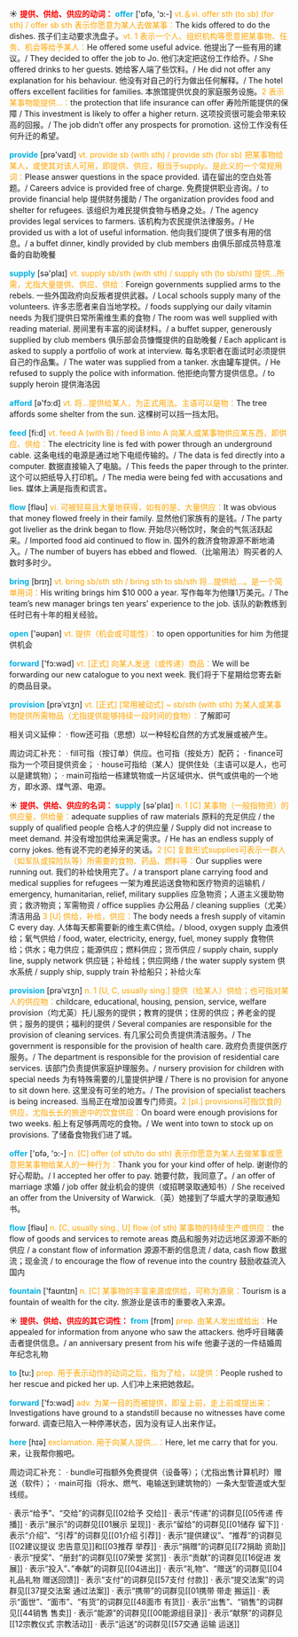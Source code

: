 ☀ <font color="red">**提供、供给、供应的动词：**</font>
<font color="sky blue">**offer**</font> ['ɒfə, 'ɔ:-] 
<font color="orange">vt.＆vi. offer sth (to sb) (for sth) / offer sb sth 表示你愿意为某人去做某事：</font>The kids offered to do the dishes. 孩子们主动要求洗盘子。<font color="orange">vt. 1 表示一个人、组织机构等愿意把某事物、任务、机会等给予某人：</font>He offered some useful advice. 他提出了一些有用的建议。/ They decided to offer the job to Jo. 他们决定把这份工作给乔。/ She offered drinks to her guests. 她给客人端了些饮料。/ He did not offer any explanation for his behaviour. 他没有对自己的行为做出任何解释。/ The hotel offers excellent facilities for families. 本旅馆提供优良的家庭服务设施。<font color="orange">2 表示某事物能提供…：</font>the protection that life insurance can offer 寿险所能提供的保障 / This investment is likely to offer a higher return. 这项投资很可能会带来较高的回报。/ The job didn’t offer any prospects for promotion. 这份工作没有任何升迁的希望。

<font color="sky blue">**provide**</font> [prə'vaɪd] 
<font color="orange">vt. provide sb (with sth) / provide sth (for sb) 把某事物给某人，或使其对该人可用，即提供、供应，相当于supply。是此义的一个常规用词：</font>Please answer questions in the space provided. 请在留出的空白处答题。/ Careers advice is provided free of charge. 免费提供职业咨询。/ to provide financial help 提供财务援助 / The organization provides food and shelter for refugees. 该组织为难民提供食物与栖身之处。/ The agency provides legal services to farmers. 该机构为农民提供法律服务。/ He provided us with a lot of useful information. 他向我们提供了很多有用的信息。/ a buffet dinner, kindly provided by club members 由俱乐部成员特意准备的自助晚餐
           
<font color="sky blue">**supply**</font> [sə'plaɪ] 
<font color="orange">vt. supply sb/sth (with sth) / supply sth (to sb/sth) 提供…所需，尤指大量提供、供应、供给：</font>Foreign governments supplied arms to the rebels. 一些外国政府向反叛者提供武器。/ Local schools supply many of the volunteers. 许多志愿者来自当地学校。/ foods supplying our daily vitamin needs 为我们提供日常所需维生素的食物 / The room was well supplied with reading material. 房间里有丰富的阅读材料。/ a buffet supper, generously supplied by club members 俱乐部会员慷慨提供的自助晚餐 / Each applicant is asked to supply a portfolio of work at interview. 每名求职者在面试时必须提供自己的作品集。/ The water was supplied from a tanker. 水由罐车提供。/ He refused to supply the police with information. 他拒绝向警方提供信息。/ to supply heroin 提供海洛因

<font color="sky blue">**afford**</font> [ə'fɔ:d] 
<font color="orange">vt. 将…提供给某人，为正式用法。主语可以是物：</font>The tree affords some shelter from the sun. 这棵树可以挡一挡太阳。 

<font color="sky blue">**feed**</font> [fi:d] 
<font color="orange">vt. feed A (with B) / feed B into A 向某人或某事物供应某东西，即供应、供给：</font>The electricity line is fed with power through an underground cable. 这条电线的电源是通过地下电缆传输的。/ The data is fed directly into a computer. 数据直接输入了电脑。/ This feeds the paper through to the printer. 这个可以把纸导入打印机。/ The media were being fed with accusations and lies. 媒体上满是指责和谎言。

<font color="sky blue">**flow**</font> [fləʊ] 
<font color="orange">vi. 可被轻易且大量地获得，如有的是、大量供应：</font>It was obvious that money flowed freely in their family. 显然他们家族有的是钱。/ The party got livelier as the drink began to flow. 开始尽兴畅饮时，聚会的气氛活跃起来。/ Imported food aid continued to flow in. 国外的救济食物源源不断地涌入。/ The number of buyers has ebbed and flowed.（比喻用法）购买者的人数时多时少。

<font color="sky blue">**bring**</font> [brɪŋ] 
<font color="orange">vt. bring sb/sth sth / bring sth to sb/sth 将…提供给…。是一个简单用词：</font>His writing brings him $10 000 a year. 写作每年为他赚1万美元。/ The team’s new manager brings ten years’ experience to the job. 该队的新教练到任时已有十年的相关经验。

<font color="sky blue">**open**</font> ['əʊpən] 
<font color="orange">vt. 提供（机会或可能性）：</font>to open opportunities for him 为他提供机会

<font color="sky blue">**forward**</font> ['fɔ:wəd] 
<font color="orange">vt. [正式] 向某人发送（或传递）商品：</font>We will be forwarding our new catalogue to you next week. 我们将于下星期给您寄去新的商品目录。

<font color="sky blue">**provision**</font> [prəˈvɪʒn]
<font color="orange">vt. [正式] [常用被动式] ~ sb/sth (with sth) 为某人或某事物提供所需物品（尤指提供能够持续一段时间的食物）：</font>了解即可

相关词义延伸：
· flow还可指（思想）以一种轻松自然的方式发展或被产生。

周边词汇补充：
· fill可指（按订单）供应。也可指（按处方）配药；
· finance可指为一个项目提供资金；
· house可指给（某人）提供住处（主语可以是人，也可以是建筑物）；
· main可指给一栋建筑物或一片区域供水、供气或供电的一个地方，即水源、煤气源、电源。

☀ <font color="red">**提供、供给、供应的名词：**</font>
<font color="sky blue">**supply**</font> [sə'plaɪ] 
<font color="orange">n. 1 [C] 某事物（一般指物资）的供应量，供给量：</font>adequate supplies of raw materials 原料的充足供应 / the supply of qualified people 合格人才的供应量 / Supply did not increase to meet demand. 并没有增加供给来满足需求。/ He has an endless supply of corny jokes. 他有说不完的老掉牙的笑话。<font color="orange">2 [C] 复数形式supplies可表示一群人（如军队或探险队等）所需要的食物、药品、燃料等：</font>Our supplies were running out. 我们的补给快用完了。/ a transport plane carrying food and medical supplies for refugees 一架为难民运送食物和医疗物资的运输机 / emergency, humanitarian, relief, military supplies 应急物资；人道主义援助物资；救济物资；军需物资 / office supplies 办公用品 / cleaning supplies（尤美）清洁用品 <font color="orange">3 [U] 供给，补给，供应：</font>The body needs a fresh supply of vitamin C every day. 人体每天都需要新的维生素C供给。/ blood, oxygen supply 血液供给；氧气供给 / food, water, electricity, energy, fuel, money supply 食物供给；供水；电力供应；能源供应；燃料供应；货币供应 / supply chain, supply line, supply network 供应链；补给线；供应网络 / the water supply system 供水系统 / supply ship, supply train 补给船只；补给火车
           
<font color="sky blue">**provision**</font> [prəˈvɪʒn]
<font color="orange">n. 1 [U, C, usually sing.] 提供（给某人）供给；也可指对某人的供应物：</font>childcare, educational, housing, pension, service, welfare provision（均尤英）托儿服务的提供；教育的提供；住房的供应；养老金的提供；服务的提供；福利的提供 / Several companies are responsible for the provision of cleaning services. 有几家公司负责提供清洁服务。/ The government is responsible for the provision of health care. 政府负责提供医疗服务。/ The department is responsible for the provision of residential care services. 该部门负责提供家庭护理服务。/ nursery provision for children with special needs 为有特殊需要的儿童提供护理 / There is no provision for anyone to sit down here. 这里没有可坐的地方。/ The provision of specialist teachers is being increased. 当局正在增加设置专门师资。<font color="orange">2 [pl.] provisions可指饮食的供应，尤指长长的旅途中的饮食供应：</font>On board were enough provisions for two weeks. 船上有足够两周吃的食物。/ We went into town to stock up on provisions. 了储备食物我们进了城。

<font color="sky blue">**offer**</font> ['ɒfə, 'ɔ:-] 
<font color="orange">n. [C] offer (of sth/to do sth) 表示你愿意为某人去做某事或愿意把某事物给某人的一种行为：</font>Thank you for your kind offer of help. 谢谢你的好心帮助。/ I accepted her offer to pay. 她要付款，我同意了。/ an offer of marriage 求婚 / job offer 就业机会的提供（或招聘录取通知书）/ She received an offer from the University of Warwick.（英）她接到了华威大学的录取通知书。

<font color="sky blue">**flow**</font> [fləʊ] 
<font color="orange">n. [C, usually sing., U] flow (of sth) 某事物的持续生产或供应：</font>the flow of goods and services to remote areas 商品和服务对边远地区源源不断的供应 / a constant flow of information 源源不断的信息流 / data, cash flow 数据流；现金流 / to encourage the flow of revenue into the country 鼓励收益流入国内

<font color="sky blue">**fountain**</font> ['faʊntɪn] 
<font color="orange">n. [C] 某事物的丰富来源或供给，可称为源泉：</font>Tourism is a fountain of wealth for the city. 旅游业是该市的重要收入来源。

☀ <font color="red">**提供、供给、供应的其它词性：**</font>
<font color="sky blue">**from**</font> [frɒm] 
<font color="orange">prep. 由某人发出或给出：</font>He appealed for information from anyone who saw the attackers. 他呼吁目睹袭击者提供信息。/ an anniversary present from his wife 他妻子送的一件结婚周年纪念礼物

<font color="sky blue">**to**</font> [tu:] 
<font color="orange">prep. 用于表示动作的动词之后，指为了给，以提供：</font>People rushed to her rescue and picked her up. 人们冲上来把她救起。

<font color="sky blue">**forward**</font> ['fɔ:wəd] 
<font color="orange">adv. 为某一目的而被提供，即呈上前，走上前或提出来：</font>Investigations have ground to a standstill because no witnesses have come forward. 调查已陷入一种停滞状态，因为没有证人出来作证。

<font color="sky blue">**here**</font> [hɪə] 
<font color="orange">exclamation. 用于向某人提供…：</font>Here, let me carry that for you. 来，让我帮你搬吧。

周边词汇补充：
· bundle可指额外免费提供（设备等）；（尤指出售计算机时）赠送（软件）；
· main可指（将水、燃气、电输送到建筑物的）一条大型管道或大型线缆。

· 表示“给予”、“交给”的词群见[[02给予 交给]]
· 表示“传递”的词群见[[05传递 传播]]
· 表示“展示”的词群见[[01展示 呈现]]
· 表示“留给”的词群见[[01储存 留下]]
· 表示“介绍”、“引荐”的词群见[[01介绍 引荐]]
· 表示“提供建议”、“推荐”的词群见[[02建议提议 忠告意见]]和[[03推荐 举荐]]
· 表示“捐赠”的词群见[[72捐助 资助]]
· 表示“授奖”、“册封”的词群见[[07荣誉 奖赏]]
· 表示“贡献”的词群见[[16促进 发展]]
· 表示“投入”、”奉献”的词群见[[04进出]]
· 表示“礼物”、“赠送”的词群见[[04礼品礼物 赠送回馈]]
· 表示“支付”的词群见[[57支付 付款]]
· 表示“提交法案”的词群见[[37提交法案 通过法案]]
· 表示“携带”的词群见[[01携带 带走 搬运]]
· 表示“面世”、“面市”、“有货”的词群见[[48面市 有货]]
· 表示“出售”、“销售”的词群见[[44销售 售卖]]
· 表示“能源”的词群见[[00能源组目录]]
· 表示“献祭”的词群见[[12宗教仪式 宗教活动]]
· 表示“运送”的词群见[[57交通 运输 运送]]
